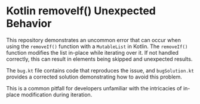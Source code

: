 # Kotlin removeIf() Unexpected Behavior

This repository demonstrates an uncommon error that can occur when using the `removeIf()` function with a `MutableList` in Kotlin.  The `removeIf()` function modifies the list in-place while iterating over it. If not handled correctly, this can result in elements being skipped and unexpected results.

The `bug.kt` file contains code that reproduces the issue, and `bugSolution.kt` provides a corrected solution demonstrating how to avoid this problem.

This is a common pitfall for developers unfamiliar with the intricacies of in-place modification during iteration.